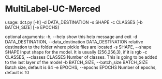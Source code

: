 # MultiLabel-UC-Merced

usage: dct.py [-h] -d DATA_DESTINATION -s SHAPE -c CLASSES [-b BATCH_SIZE]  [-e EPOCHS]

optional arguments:
-h, --help            show this help message and exit
-d DATA_DESTINATION, --data_destination DATA_DESTINATION relative destination to the folder where pickle files are located
-s SHAPE, --shape SHAPE Input shape for the model. It is usually (256,256,3), if it is rgb
-c CLASSES, --classes CLASSES Number of classes. This is going to be added to the last layer of the model
-b BATCH_SIZE, --batch_size BATCH_SIZE Batch size, default is 64
-e EPOCHS, --epochs EPOCHS Number of epochs, default is 10
